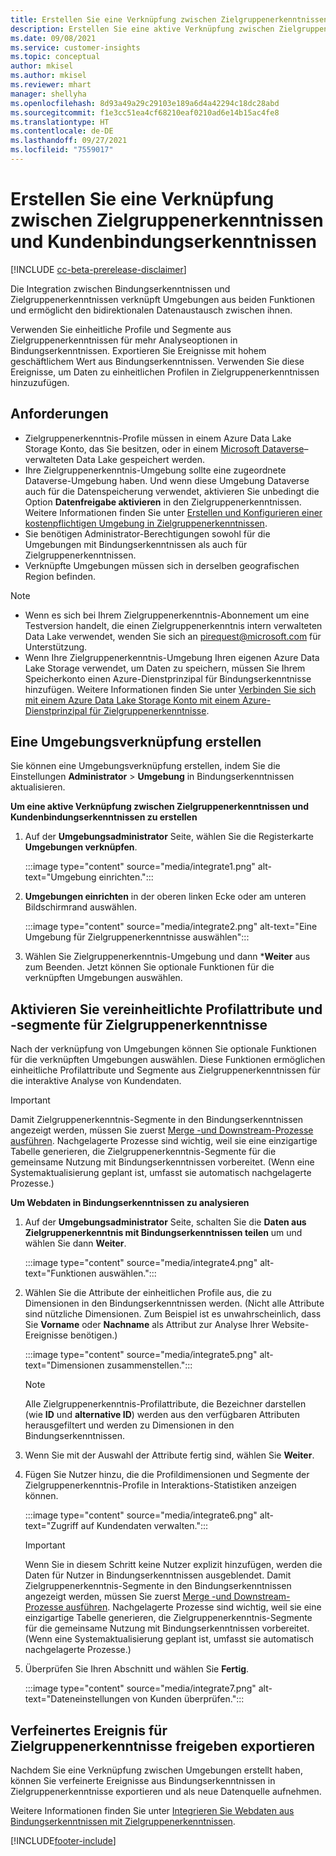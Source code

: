 ```yaml
---
title: Erstellen Sie eine Verknüpfung zwischen Zielgruppenerkenntnissen und Kundenbindungserkenntnissen
description: Erstellen Sie eine aktive Verknüpfung zwischen Zielgruppenerkenntnissen und Bindungserkenntnissen, um den bidirektionalen Datenaustausch zu ermöglichen.
ms.date: 09/08/2021
ms.service: customer-insights
ms.topic: conceptual
author: mkisel
ms.author: mkisel
ms.reviewer: mhart
manager: shellyha
ms.openlocfilehash: 8d93a49a29c29103e189a6d4a42294c18dc28abd
ms.sourcegitcommit: f1e3cc51ea4cf68210eaf0210ad6e14b15ac4fe8
ms.translationtype: HT
ms.contentlocale: de-DE
ms.lasthandoff: 09/27/2021
ms.locfileid: "7559017"
---
```

# <a name="create-a-link-between-audience-insights-and-engagement-insights"></a>Erstellen Sie eine Verknüpfung zwischen Zielgruppenerkenntnissen und Kundenbindungserkenntnissen

[!INCLUDE [cc-beta-prerelease-disclaimer](includes/cc-beta-prerelease-disclaimer.md)]

Die Integration zwischen Bindungserkenntnissen und Zielgruppenerkenntnissen verknüpft Umgebungen aus beiden Funktionen und ermöglicht den bidirektionalen Datenaustausch zwischen ihnen.

Verwenden Sie einheitliche Profile und Segmente aus Zielgruppenerkenntnissen für mehr Analyseoptionen in Bindungserkenntnissen. Exportieren Sie Ereignisse mit hohem geschäftlichem Wert aus Bindungserkenntnissen. Verwenden Sie diese Ereignisse, um Daten zu einheitlichen Profilen in Zielgruppenerkenntnissen hinzuzufügen.

## <a name="prerequisites"></a>Anforderungen

- Zielgruppenerkenntnis-Profile müssen in einem Azure Data Lake Storage Konto, das Sie besitzen, oder in einem [Microsoft Dataverse](/powerapps/maker/data-platform/data-platform-intro.md)&ndash; verwalteten Data Lake gespeichert werden. 
- Ihre Zielgruppenerkenntnis-Umgebung sollte eine zugeordnete Dataverse-Umgebung haben. Und wenn diese Umgebung Dataverse auch für die Datenspeicherung verwendet, aktivieren Sie unbedingt die Option **Datenfreigabe aktivieren** in den Zielgruppenerkenntnissen. Weitere Informationen finden Sie unter [Erstellen und Konfigurieren einer kostenpflichtigen Umgebung in Zielgruppenerkenntnissen](../audience-insights/get-started-paid.md).
- Sie benötigen Administrator-Berechtigungen sowohl für die Umgebungen mit Bindungserkenntnissen als auch für Zielgruppenerkenntnissen.
- Verknüpfte Umgebungen müssen sich in derselben geografischen Region befinden.

> [!NOTE]
> - Wenn es sich bei Ihrem Zielgruppenerkenntnis-Abonnement um eine Testversion handelt, die einen Zielgruppenerkenntnis intern verwalteten Data Lake verwendet, wenden Sie sich an [pirequest@microsoft.com](mailto:pirequest@microsoft.com) für Unterstützung. 
> - Wenn Ihre Zielgruppenerkenntnis-Umgebung Ihren eigenen Azure Data Lake Storage verwendet, um Daten zu speichern, müssen Sie Ihrem Speicherkonto einen Azure-Dienstprinzipal für Bindungserkenntnisse hinzufügen. Weitere Informationen finden Sie unter [Verbinden Sie sich mit einem Azure Data Lake Storage Konto mit einem Azure-Dienstprinzipal für Zielgruppenerkenntnisse](../audience-insights/connect-service-principal.md). 


## <a name="create-an-environment-link"></a>Eine Umgebungsverknüpfung erstellen

Sie können eine Umgebungsverknüpfung erstellen, indem Sie die Einstellungen **Administrator** > **Umgebung** in Bindungserkenntnissen aktualisieren.

**Um eine aktive Verknüpfung zwischen Zielgruppenerkenntnissen und Kundenbindungserkenntnissen zu erstellen**

1. Auf der **Umgebungsadministrator** Seite, wählen Sie die Registerkarte **Umgebungen verknüpfen**.

    :::image type="content" source="media/integrate1.png" alt-text="Umgebung einrichten.":::

1. **Umgebungen einrichten** in der oberen linken Ecke oder am unteren Bildschirmrand auswählen.

     :::image type="content" source="media/integrate2.png" alt-text="Eine Umgebung für Zielgruppenerkenntnisse auswählen":::

1. Wählen Sie Zielgruppenerkenntnis-Umgebung und dann ***Weiter** aus zum Beenden. Jetzt können Sie optionale Funktionen für die verknüpften Umgebungen auswählen.
 
## <a name="enable-audience-insights-unified-profiles-attributes-and-segments"></a>Aktivieren Sie vereinheitlichte Profilattribute und -segmente für Zielgruppenerkenntnisse

Nach der verknüpfung von Umgebungen können Sie optionale Funktionen für die verknüpften Umgebungen auswählen. Diese Funktionen ermöglichen einheitliche Profilattribute und Segmente aus Zielgruppenerkenntnissen für die interaktive Analyse von Kundendaten.

> [!IMPORTANT]
> Damit Zielgruppenerkenntnis-Segmente in den Bindungserkenntnissen angezeigt werden, müssen Sie zuerst [Merge -und Downstream-Prozesse ausführen](../audience-insights/merge-entities.md). Nachgelagerte Prozesse sind wichtig, weil sie eine einzigartige Tabelle generieren, die Zielgruppenerkenntnis-Segmente für die gemeinsame Nutzung mit Bindungserkenntnissen vorbereitet. (Wenn eine Systemaktualisierung geplant ist, umfasst sie automatisch nachgelagerte Prozesse.)

**Um Webdaten in Bindungserkenntnissen zu analysieren**

1. Auf der **Umgebungsadministrator** Seite, schalten Sie die **Daten aus Zielgruppenerkenntnis mit Bindungserkenntnissen teilen** um und wählen Sie dann **Weiter**.

    :::image type="content" source="media/integrate4.png" alt-text="Funktionen auswählen.":::

1. Wählen Sie die Attribute der einheitlichen Profile aus, die zu Dimensionen in den Bindungserkenntnissen werden. (Nicht alle Attribute sind nützliche Dimensionen. Zum Beispiel ist es unwahrscheinlich, dass Sie **Vorname** oder **Nachname** als Attribut zur Analyse Ihrer Website-Ereignisse benötigen.)

    :::image type="content" source="media/integrate5.png" alt-text="Dimensionen zusammenstellen.":::

   >[!NOTE]
   > Alle Zielgruppenerkenntnis-Profilattribute, die Bezeichner darstellen (wie **ID** und **alternative ID**) werden aus den verfügbaren Attributen herausgefiltert und werden zu Dimensionen in den Bindungserkenntnissen.

1. Wenn Sie mit der Auswahl der Attribute fertig sind, wählen Sie **Weiter**.
1. Fügen Sie Nutzer hinzu, die die Profildimensionen und Segmente der Zielgruppenerkenntnis-Profile in Interaktions-Statistiken anzeigen können.

    :::image type="content" source="media/integrate6.png" alt-text="Zugriff auf Kundendaten verwalten.":::

   > [!IMPORTANT]
   > Wenn Sie in diesem Schritt keine Nutzer explizit hinzufügen, werden die Daten für Nutzer in Bindungserkenntnissen ausgeblendet.
   > Damit Zielgruppenerkenntnis-Segmente in den Bindungserkenntnissen angezeigt werden, müssen Sie zuerst [Merge -und Downstream-Prozesse ausführen](../audience-insights/merge-entities.md). Nachgelagerte Prozesse sind wichtig, weil sie eine einzigartige Tabelle generieren, die Zielgruppenerkenntnis-Segmente für die gemeinsame Nutzung mit Bindungserkenntnissen vorbereitet. (Wenn eine Systemaktualisierung geplant ist, umfasst sie automatisch nachgelagerte Prozesse.)

1. Überprüfen Sie Ihren Abschnitt und wählen Sie **Fertig**.

    :::image type="content" source="media/integrate7.png" alt-text="Dateneinstellungen von Kunden überprüfen.":::

## <a name="export-refined-events-to-audience-insights"></a>Verfeinertes Ereignis für Zielgruppenerkenntnisse freigeben exportieren

Nachdem Sie eine Verknüpfung zwischen Umgebungen erstellt haben, können Sie verfeinerte Ereignisse aus Bindungserkenntnissen in Zielgruppenerkenntnisse exportieren und als neue Datenquelle aufnehmen. 

Weitere Informationen finden Sie unter [Integrieren Sie Webdaten aus Bindungserkenntnissen mit Zielgruppenerkenntnissen](../audience-insights/integrate-engagement-insights.md).

<!--
## Share engagement insights refined events with audience insights

After you create a link between environments, a new option becomes available for you to share [refined events](refined-events.md) with audience insights.

Consider the following when creating refined events for audience insights: 

- Provide a meaningful name for the refined event. It will be used as an activity name in audience insights.
- Select at least the following properties to create an activity in audience insights: 
    - Signal.Action.Name indicates the activity details.
    - Signal.User.Id maps with the customer ID.
    - Signal.View.Uri is a web address as a basis for segments or measures.
    - Signal.Export.Id is a primary key for events.
    - Signal.Timestamp determines the date and time for the activity.

To share refined events:

1. From the engagement insights menu, select **Data** and then select the **Events** tab.
2. On the **Action** menu, select **Share as activity**.

    :::image type="content" source="media/integrate8.png" alt-text="Data shared events settings.":::

3. You can view and stop actively shared events on the **Export and Sharing** tab.
4. -- per Michael K, we need a mock here (Mukesh needs to update to reflect what happens in AUI once a user shares a refined event (i.e. no longer AUI, data wrangler needs to go discover data in the storage, the shared event is available as a DS and entity, correct?)

### Attach refined events shared as activities to unified profiles in audience insights

You can bring customer web activity data from engagement insights into audience insights. In addition to transactional, demographic, or behavioral data, you can view activities on the web in unified customer profiles. You can then use these profiles to get insights such as segments, measures, and predictions for audience activation.

Follow the steps in [data unification](../audience-insights/data-unification.md) to map, match, and merge website authentication information to unified profiles in audience insights.

You can also share refined events that are now available in audience insights, identified as data sources and entities. 

Next, you can relate event data from engagement insights as unified activities in customer profiles.

### Relate refined event data as an activity of a customer profile

After unifying the data, you can configure the activity for the customer profile. For more information, go to [Customer activities](../audience-insights/activities.md).

:::image type="content" source="media/web-event-activity.png" alt-text="Activities page with expanded Edit activity pane.":::

Next, configure the new activity by using mapping elements: 

- **Primary Key**: Signal.Export.Id, a unique ID that is available for every event record in engagement insights. This property is automatically generated.

- **Timestamp**: Signal.Timestamp in the event property.

- **Event**: Signal.Name, the event name that you want to track.

- **Web address**: Signal.View.Uri that refers to the URI of the page that created the event.

- **Details**: Signal.Action.Name to represent the information to associate with the event. The selected property in this case indicates that the event is for email promotion.

- **Activity type**: In this example, we choose the existing activity type WebLog. This selection is a useful filter option to run prediction models or create segments based on this activity type.

- **Set up relationship**: This important setting ties the activity to existing customer profiles. **Signal.User.Id** is the identifier configured in the SDK to be collected. It relates to the user ID in other data sources that are configured in audience insights. 

This example configures the relationship between Signal.User.Id and RetailCustomers:CustomerRetailId, which is the primary key that was identified in the map step of the data unification process.

After processing the activities, you can review customer records and open a customer card to see activities from engagement insights in the timeline. 

> [!TIP]
> To find a customer ID that has an engagement insights activity, go to **Entities** and preview the data for the UnifiedActivity entity. **ActivityTypeDisplay = WebLog** contains the engagement insights activity configured in the preceding example. Copy the customer ID for one of those records and search<!--note from editor: Edit okay? I couldn't quite follow this.-- > for that ID on the **Customers** page.

--> 

[!INCLUDE[footer-include](../includes/footer-banner.md)]
